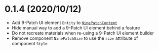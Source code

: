 # 0.1.4 (2020/10/12)

* Add 9-Patch UI element `Entity` to [`NinePatchContent`](https://docs.rs/bevy_ninepatch/0.1.3/bevy_ninepatch/struct.NinePatchContent.html)
* Hide manual way to add a 9-Patch UI element behind a feature
* Do not recreate materials when re-using a 9-Patch UI element builder
* Remove component `NinePatchSize` to use the `size` attribute of component `Style`
